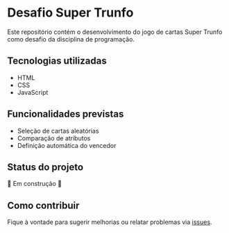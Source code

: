 # Desafio Super Trunfo

Este repositório contém o desenvolvimento do jogo de cartas Super Trunfo como desafio da disciplina de programação.

## Tecnologias utilizadas
- HTML
- CSS
- JavaScript

## Funcionalidades previstas
- Seleção de cartas aleatórias
- Comparação de atributos
- Definição automática do vencedor

## Status do projeto
🚧 Em construção 🚧

## Como contribuir
Fique à vontade para sugerir melhorias ou relatar problemas via [issues](https://github.com/ccsantus/Desafio-Super-Trunfo/issues).
